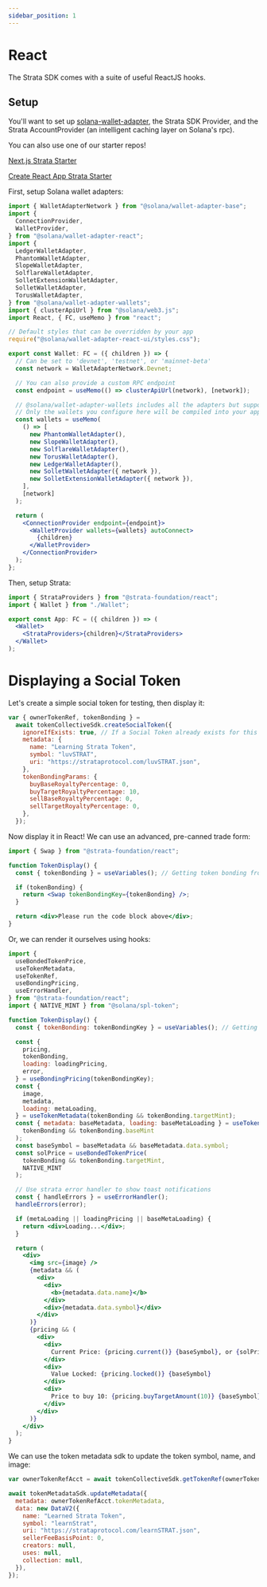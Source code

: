 ```yaml
---
sidebar_position: 1
---
```


# React

The Strata SDK comes with a suite of useful ReactJS hooks.

## Setup

You'll want to set up [solana-wallet-adapter](https://github.com/solana-labs/wallet-adapter), the Strata SDK Provider, and the Strata AccountProvider (an intelligent caching layer on Solana's rpc).

You can also use one of our starter repos!

[Next.js Strata Starter](https://github.com/StrataFoundation/react-strata-nextjs-starter)

[Create React App Strata Starter](https://github.com/StrataFoundation/react-strata-starter)

First, setup Solana wallet adapters:

```jsx
import { WalletAdapterNetwork } from "@solana/wallet-adapter-base";
import {
  ConnectionProvider,
  WalletProvider,
} from "@solana/wallet-adapter-react";
import {
  LedgerWalletAdapter,
  PhantomWalletAdapter,
  SlopeWalletAdapter,
  SolflareWalletAdapter,
  SolletExtensionWalletAdapter,
  SolletWalletAdapter,
  TorusWalletAdapter,
} from "@solana/wallet-adapter-wallets";
import { clusterApiUrl } from "@solana/web3.js";
import React, { FC, useMemo } from "react";

// Default styles that can be overridden by your app
require("@solana/wallet-adapter-react-ui/styles.css");

export const Wallet: FC = ({ children }) => {
  // Can be set to 'devnet', 'testnet', or 'mainnet-beta'
  const network = WalletAdapterNetwork.Devnet;

  // You can also provide a custom RPC endpoint
  const endpoint = useMemo(() => clusterApiUrl(network), [network]);

  // @solana/wallet-adapter-wallets includes all the adapters but supports tree shaking --
  // Only the wallets you configure here will be compiled into your application
  const wallets = useMemo(
    () => [
      new PhantomWalletAdapter(),
      new SlopeWalletAdapter(),
      new SolflareWalletAdapter(),
      new TorusWalletAdapter(),
      new LedgerWalletAdapter(),
      new SolletWalletAdapter({ network }),
      new SolletExtensionWalletAdapter({ network }),
    ],
    [network]
  );

  return (
    <ConnectionProvider endpoint={endpoint}>
      <WalletProvider wallets={wallets} autoConnect>
        {children}
      </WalletProvider>
    </ConnectionProvider>
  );
};
```

Then, setup Strata:

```jsx
import { StrataProviders } from "@strata-foundation/react";
import { Wallet } from "./Wallet";

export const App: FC = ({ children }) => (
  <Wallet>
    <StrataProviders>{children}</StrataProviders>
  </Wallet>
);
```

# Displaying a Social Token

Let's create a simple social token for testing, then display it:

```jsx async name=create_social
var { ownerTokenRef, tokenBonding } =
  await tokenCollectiveSdk.createSocialToken({
    ignoreIfExists: true, // If a Social Token already exists for this wallet, ignore.
    metadata: {
      name: "Learning Strata Token",
      symbol: "luvSTRAT",
      uri: "https://strataprotocol.com/luvSTRAT.json",
    },
    tokenBondingParams: {
      buyBaseRoyaltyPercentage: 0,
      buyTargetRoyaltyPercentage: 10,
      sellBaseRoyaltyPercentage: 0,
      sellTargetRoyaltyPercentage: 0,
    },
  });
```

Now display it in React! We can use an advanced, pre-canned trade form:

```js
import { Swap } from "@strata-foundation/react";
```

```jsx live
function TokenDisplay() {
  const { tokenBonding } = useVariables(); // Getting token bonding from above code;

  if (tokenBonding) {
    return <Swap tokenBondingKey={tokenBonding} />;
  }

  return <div>Please run the code block above</div>;
}
```

Or, we can render it ourselves using hooks:

```js
import {
  useBondedTokenPrice,
  useTokenMetadata,
  useTokenRef,
  useBondingPricing,
  useErrorHandler,
} from "@strata-foundation/react";
import { NATIVE_MINT } from "@solana/spl-token";
```

```jsx live
function TokenDisplay() {
  const { tokenBonding: tokenBondingKey } = useVariables(); // Getting tokenBonding from above

  const {
    pricing,
    tokenBonding,
    loading: loadingPricing,
    error,
  } = useBondingPricing(tokenBondingKey);
  const {
    image,
    metadata,
    loading: metaLoading,
  } = useTokenMetadata(tokenBonding && tokenBonding.targetMint);
  const { metadata: baseMetadata, loading: baseMetaLoading } = useTokenMetadata(
    tokenBonding && tokenBonding.baseMint
  );
  const baseSymbol = baseMetadata && baseMetadata.data.symbol;
  const solPrice = useBondedTokenPrice(
    tokenBonding && tokenBonding.targetMint,
    NATIVE_MINT
  );

  // Use strata error handler to show toast notifications
  const { handleErrors } = useErrorHandler();
  handleErrors(error);

  if (metaLoading || loadingPricing || baseMetaLoading) {
    return <div>Loading...</div>;
  }

  return (
    <div>
      <img src={image} />
      {metadata && (
        <div>
          <div>
            <b>{metadata.data.name}</b>
          </div>
          <div>{metadata.data.symbol}</div>
        </div>
      )}
      {pricing && (
        <div>
          <div>
            Current Price: {pricing.current()} {baseSymbol}, or {solPrice} SOL
          </div>
          <div>
            Value Locked: {pricing.locked()} {baseSymbol}
          </div>
          <div>
            Price to buy 10: {pricing.buyTargetAmount(10)} {baseSymbol}
          </div>
        </div>
      )}
    </div>
  );
}
```

We can use the token metadata sdk to update the token symbol, name, and image:

```jsx async name=update deps=create_social
var ownerTokenRefAcct = await tokenCollectiveSdk.getTokenRef(ownerTokenRef);

await tokenMetadataSdk.updateMetadata({
  metadata: ownerTokenRefAcct.tokenMetadata,
  data: new DataV2({
    name: "Learned Strata Token",
    symbol: "learnStrat",
    uri: "https://strataprotocol.com/learnSTRAT.json",
    sellerFeeBasisPoint: 0,
    creators: null,
    uses: null,
    collection: null,
  }),
});
```
